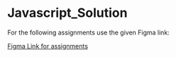 # Javascript_Solution

For the following assignments use the given Figma link:

[Figma Link for assignments](https://shorturl.at/clP68)
